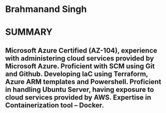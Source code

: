 # Brahmanand Singh

# SUMMARY

## Microsoft Azure Certified (AZ-104), experience with administering cloud services provided by Microsoft Azure. Proficient with SCM using Git and Github. Developing IaC using Terraform, Azure ARM templates and Powershell. Proficient in handling Ubuntu Server, having exposure to cloud services provided by AWS. Expertise in Containerization tool – Docker.
